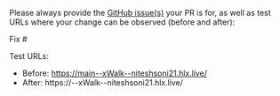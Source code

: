Please always provide the [GitHub issue(s)](../issues) your PR is for, as well as test URLs where your change can be observed (before and after):

Fix #<gh-issue-id>

Test URLs:
- Before: https://main--xWalk--niteshsoni21.hlx.live/
- After: https://<branch>--xWalk--niteshsoni21.hlx.live/
